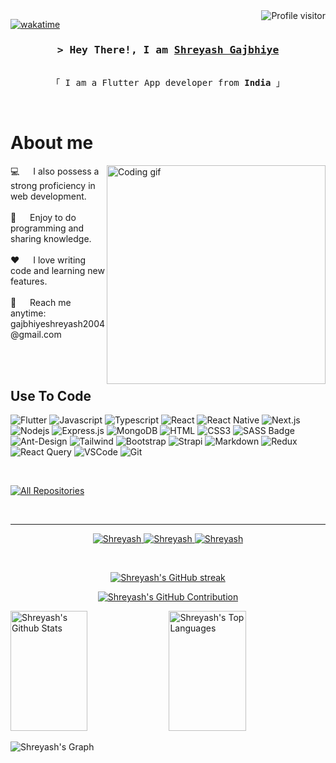 <!--
<h2 align="center">
  Welcome to my repository!
  <img src="https://media.giphy.com/media/hvRJCLFzcasrR4ia7z/giphy.gif" width="28">
</h2>
-->

<!--
<p align="center">
  <a href="https://github.com/Shreyasgajbhiye"><img src="https://readme-typing-svg.herokuapp.com/?lines=Self%20Taught%20Programmer;Front%20End%20Developer;1.5%2B%20years%20of%20coding%20experience;Always%20learning%20new%20things&center=true&width=380&height=45"></a>
</p>

 -->

<a href="">
  <img align="right" src="https://komarev.com/ghpvc/?username=Shreyasgajbhiye" alt="Profile visitor" />
</a>


[![wakatime](https://wakatime.com/badge/user/eebb3dd8-d9b2-40de-9b88-6fd6cac99dbc.svg)](https://wakatime.com/@eebb3dd8-d9b2-40de-9b88-6fd6cac99dbc)

<!-- Intro  -->
<h3 align="center">
        <samp>&gt; Hey There!, I am
                <b><a target="_blank" href="">Shreyash Gajbhiye</a></b>
        </samp>
</h3>


<p align="center"> 
  <samp>
<!--     <a href="">「 Google Me 」</a> -->
    <br>
    「 I am a Flutter App developer from <b>India</b> 」
    <br>
  </samp>
</p>


<br />

<!-- About Section -->
 # About me
 
<p>
 <img align="right" width="350" src="/assets/programmer.gif" alt="Coding gif" />
  💻  &emsp; I also possess a strong proficiency in web development.<br/><br/>
  🤖 &emsp; Enjoy to do programming and sharing knowledge. <br/><br/>
  ❤️ &emsp; I love writing code and learning new features.<br/><br/>
  📧 &emsp; Reach me anytime: gajbhiyeshreyash2004@gmail.com<br/><br/>

</p>

<br/>

## Use To Code
![Flutter](https://img.shields.io/badge/Flutter-02569B?style=for-the-badge&labelColor=02569B&logo=flutter&logoColor=white)
![Javascript](https://img.shields.io/badge/Javascript-F0DB4F?style=for-the-badge&labelColor=black&logo=javascript&logoColor=F0DB4F)
![Typescript](https://img.shields.io/badge/Typescript-007acc?style=for-the-badge&labelColor=black&logo=typescript&logoColor=007acc)
![React](https://img.shields.io/badge/-React-61DBFB?style=for-the-badge&labelColor=black&logo=react&logoColor=61DBFB)
![React Native](https://img.shields.io/badge/React_Native-20232A?style=for-the-badge&logo=react&logoColor=61DAFB)
![Next.js](https://img.shields.io/badge/next.js-000000?style=for-the-badge&logo=nextdotjs&logoColor=white)
![Nodejs](https://img.shields.io/badge/Nodejs-3C873A?style=for-the-badge&labelColor=black&logo=node.js&logoColor=3C873A)
![Express.js](https://img.shields.io/badge/Express.js-000000?style=for-the-badge&logo=express&logoColor=white)
![MongoDB](https://img.shields.io/badge/MongoDB-4EA94B?style=for-the-badge&logo=mongodb&logoColor=white)
![HTML](https://img.shields.io/badge/HTML5-E34F26?style=for-the-badge&logo=html5&logoColor=white)
![CSS3](https://img.shields.io/badge/CSS3-1572B6?style=for-the-badge&logo=css3&logoColor=white)
![SASS Badge](https://img.shields.io/badge/Sass-CC6699?style=for-the-badge&logo=sass&logoColor=white)
![Ant-Design](https://img.shields.io/badge/AntDesign-0170FE?style=for-the-badge&logo=antdesign&logoColor=white)
![Tailwind](https://img.shields.io/badge/Tailwind_CSS-092749?style=for-the-badge&logo=tailwindcss&logoColor=06B6D4&labelColor=000000)
![Bootstrap](https://img.shields.io/badge/Bootstrap-563D7C?style=for-the-badge&logo=bootstrap&logoColor=white)
![Strapi](https://img.shields.io/badge/strapi-2E7EEA?style=for-the-badge&logo=strapi&logoColor=white)
![Markdown](https://img.shields.io/badge/Markdown-000000?style=for-the-badge&logo=markdown&logoColor=white)
![Redux](https://img.shields.io/badge/Redux-593D88?style=for-the-badge&logo=redux&logoColor=white)
![React Query](https://img.shields.io/badge/-React_Query-FF4154?style=for-the-badge&logo=react%20query&logoColor=white)
![VSCode](https://img.shields.io/badge/Visual_Studio-0078d7?style=for-the-badge&logo=visual%20studio&logoColor=white)
![Git](https://img.shields.io/badge/Git-F05032?style=for-the-badge&logo=git&logoColor=white)

<br/>



<p align="left">
  <a href="https://github.com/Shreyasgajbhiye?tab=repositories" target="_blank"><img alt="All Repositories" title="All Repositories" src="https://img.shields.io/badge/-All%20Repos-2962FF?style=for-the-badge&logo=koding&logoColor=white"/></a>
</p>

<br/>
<hr/>
<p align="center">
 <a href="" target="blank">
  <img src="https://img.shields.io/badge/Website-DC143C?style=for-the-badge&logo=medium&logoColor=white" alt="Shreyash" />
 </a>
 <a href="https://www.linkedin.com/in/shreyashgajbhiye" target="_blank">
  <img src="https://img.shields.io/badge/LinkedIn-0077B5?style=for-the-badge&logo=linkedin&logoColor=white" alt="Shreyash"/>
 </a>
 <!-- <a href="https://dev.to/alsiam" target="_blank">
  <img src="https://img.shields.io/badge/dev.to-0A0A0A?style=for-the-badge&logo=dev.to&logoColor=white" alt="alsiam" />
 </a> -->
 <a href="https://www.instagram.com/shreyxsh.h/" target="_blank">
  <img src="https://img.shields.io/badge/Instagram-fe4164?style=for-the-badge&logo=instagram&logoColor=white" alt="Shreyash" />
 </a> 
</p>
<br/>

<p align="center">
  <a href="https://github.com/Shreyasgajbhiye">
    <img src="https://github-readme-streak-stats.herokuapp.com/?user=Shreyasgajbhiye&theme=radical&border=7F3FBF&background=0D1117" alt="Shreyash's GitHub streak"/>
  </a>
</p>

<p align="center">
  <a href="https://github.com/Shreyasgajbhiye">
    <img src="https://github-profile-summary-cards.vercel.app/api/cards/profile-details?username=Shreyasgajbhiye&theme=radical" alt="Shreyash's GitHub Contribution"/>
  </a>
</p>

<a> 
    <a href="https://github.com/Shreyasgajbhiye"><img alt="Shreyash's Github Stats" src="https://denvercoder1-github-readme-stats.vercel.app/api?username=Shreyasgajbhiye&show_icons=true&count_private=true&theme=react&border_color=7F3FBF&bg_color=0D1117&title_color=F85D7F&icon_color=F8D866" height="192px" width="49.5%"/></a>
  <a href="https://github.com/Shreyasgajbhiye"><img alt="Shreyash's Top Languages" src="https://denvercoder1-github-readme-stats.vercel.app/api/top-langs/?username=Shreyasgajbhiye&langs_count=8&layout=compact&theme=react&border_color=7F3FBF&bg_color=0D1117&title_color=F85D7F&icon_color=F8D866" height="192px" width="49.5%"/></a>
  <br/>
</a>


![Shreyash's Graph](https://github-readme-activity-graph.vercel.app/graph?username=Shreyasgajbhiye&custom_title=Al%20Gajbhiye's%20GitHub%20Activity%20Graph&bg_color=0D1117&color=7F3FBF&line=7F3FBF&point=7F3FBF&area_color=FFFFFF&title_color=FFFFFF&area=true)
